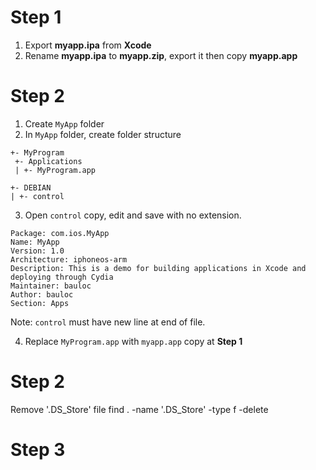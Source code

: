 # Step 1
1. Export **myapp.ipa** from **Xcode**
2. Rename **myapp.ipa** to **myapp.zip**, export it then copy **myapp.app**

# Step 2
1. Create `MyApp` folder
2. In `MyApp` folder, create folder structure
```
+- MyProgram
 +- Applications
 | +- MyProgram.app 

+- DEBIAN 
| +- control 
```

3. Open `control` copy, edit and save with no extension.
```
Package: com.ios.MyApp
Name: MyApp
Version: 1.0
Architecture: iphoneos-arm
Description: This is a demo for building applications in Xcode and deploying through Cydia
Maintainer: bauloc
Author: bauloc
Section: Apps

```
Note: `control` must have new line at end of file.

4. Replace `MyProgram.app` with `myapp.app` copy at **Step 1**

# Step 2
Remove '.DS_Store' file
find . -name '.DS_Store' -type f -delete

# Step 3